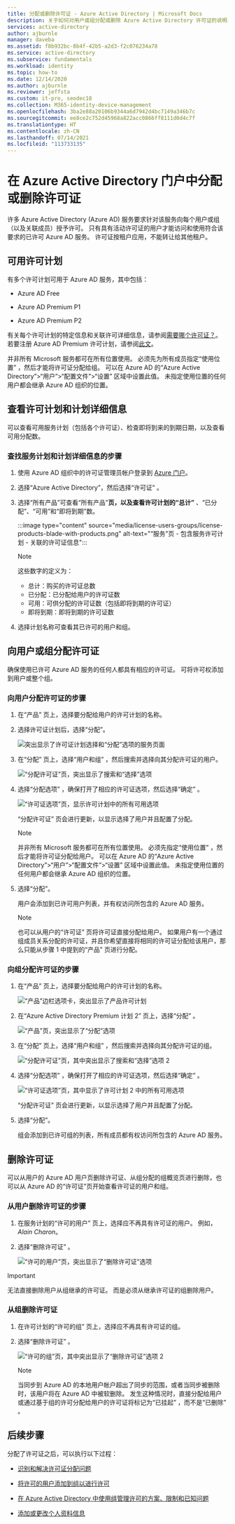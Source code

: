 ```yaml
---
title: 分配或删除许可证 - Azure Active Directory | Microsoft Docs
description: 关于如何对用户或组分配或删除 Azure Active Directory 许可证的说明。
services: active-directory
author: ajburnle
manager: daveba
ms.assetid: f8b932bc-8b4f-42b5-a2d3-f2c076234a78
ms.service: active-directory
ms.subservice: fundamentals
ms.workload: identity
ms.topic: how-to
ms.date: 12/14/2020
ms.author: ajburnle
ms.reviewer: jeffsta
ms.custom: it-pro, seodec18
ms.collection: M365-identity-device-management
ms.openlocfilehash: 3ba2e88a20106b9344a6d7942d4bc7149a346b7c
ms.sourcegitcommit: ee8ce2c752d45968a822acc0866ff8111d0d4c7f
ms.translationtype: HT
ms.contentlocale: zh-CN
ms.lasthandoff: 07/14/2021
ms.locfileid: "113733135"
---
```

# <a name="assign-or-remove-licenses-in-the-azure-active-directory-portal"></a>在 Azure Active Directory 门户中分配或删除许可证

许多 Azure Active Directory (Azure AD) 服务要求针对该服务向每个用户或组（以及关联成员）授予许可。 只有具有活动许可证的用户才能访问和使用符合该要求的已许可 Azure AD 服务。 许可证按租户应用，不能转让给其他租户。 

## <a name="available-license-plans"></a>可用许可计划

有多个许可计划可用于 Azure AD 服务，其中包括：

- Azure AD Free

- Azure AD Premium P1

- Azure AD Premium P2

有关每个许可计划的特定信息和关联许可详细信息，请参阅[需要哪个许可证？](https://www.microsoft.com/security/business/identity-access-management/azure-ad-pricing)。 若要注册 Azure AD Premium 许可计划，请参阅[此文](./active-directory-get-started-premium.md)。

并非所有 Microsoft 服务都可在所有位置使用。 必须先为所有成员指定“使用位置”  ，然后才能将许可证分配给组。 可以在 Azure AD 的“Azure Active Directory”&gt;“用户”&gt;“配置文件”&gt;“设置”  区域中设置此值。 未指定使用位置的任何用户都会继承 Azure AD 组织的位置。

## <a name="view-license-plans-and-plan-details"></a>查看许可计划和计划详细信息

可以查看可用服务计划（包括各个许可证）、检查即将到来的到期日期，以及查看可用分配数。

### <a name="to-find-your-service-plan-and-plan-details"></a>查找服务计划和计划详细信息的步骤

1. 使用 Azure AD 组织中的许可证管理员帐户登录到 [Azure 门户](https://portal.azure.com/)。

1. 选择“Azure Active Directory”，然后选择“许可证”   。

1. 选择“所有产品”可查看“所有产品”**页，以及查看许可计划的“总计”** 、“已分配”、“可用”和“即将到期”数。

    :::image type="content" source="media/license-users-groups/license-products-blade-with-products.png" alt-text="“服务”页 - 包含服务许可计划 - 关联的许可证信息":::

    > [!NOTE]
    > 这些数字的定义为： 
    > - 总计：购买的许可证总数
    > - 已分配：已分配给用户的许可证数
    > - 可用：可供分配的许可证数（包括即将到期的许可证）
    > - 即将到期：即将到期的许可证数

1. 选择计划名称可查看其已许可的用户和组。

## <a name="assign-licenses-to-users-or-groups"></a>向用户或组分配许可证

确保使用已许可 Azure AD 服务的任何人都具有相应的许可证。 可将许可权添加到用户或整个组。

### <a name="to-assign-a-license-to-a-user"></a>向用户分配许可证的步骤

1. 在“产品”  页上，选择要分配给用户的许可计划的名称。

1. 选择许可证计划后，选择“分配”。

    ![突出显示了许可证计划选择和“分配”选项的服务页面](media/license-users-groups/license-products-blade-with-assign-option-highlight.png)

1. 在“分配”  页上，选择“用户和组”  ，然后搜索并选择向其分配许可证的用户。

    ![“分配许可证”页，突出显示了搜索和“选择”选项](media/license-users-groups/assign-license-blade-with-highlight.png)

1. 选择“分配选项”  ，确保打开了相应的许可证选项，然后选择“确定”  。

    ![“许可证选项”页，显示许可计划中的所有可用选项](media/license-users-groups/license-option-blade-assignments.png)

    “分配许可证”  页会进行更新，以显示选择了用户并且配置了分配。

    > [!NOTE]
    > 并非所有 Microsoft 服务都可在所有位置使用。 必须先指定“使用位置”  ，然后才能将许可证分配给用户。 可以在 Azure AD 的“Azure Active Directory”&gt;“用户”&gt;“配置文件”&gt;“设置”  区域中设置此值。 未指定使用位置的任何用户都会继承 Azure AD 组织的位置。

1. 选择“分配”。 

    用户会添加到已许可用户列表，并有权访问所包含的 Azure AD 服务。
    > [!NOTE]
    > 也可以从用户的“许可证”  页将许可证直接分配给用户。 如果用户有一个通过组成员关系分配的许可证，并且你希望直接将相同的许可证分配给该用户，那么只能从步骤 1 中提到的“产品”  页进行分配。

### <a name="to-assign-a-license-to-a-group"></a>向组分配许可证的步骤

1. 在“产品”  页上，选择要分配给用户的许可计划的名称。

    ![“产品”边栏选项卡，突出显示了产品许可计划](media/license-users-groups/license-products-blade-with-product-highlight.png)

1. 在“Azure Active Directory Premium 计划 2”  页上，选择“分配”  。

    ![“产品”页，突出显示了“分配”选项](media/license-users-groups/license-products-blade-with-assign-option-highlight.png)

1. 在“分配”  页上，选择“用户和组”  ，然后搜索并选择向其分配许可证的组。

    ![“分配许可证”页，其中突出显示了搜索和“选择”选项 2](media/license-users-groups/assign-group-license-blade-with-highlight.png)

1. 选择“分配选项”  ，确保打开了相应的许可证选项，然后选择“确定”  。

    ![“许可证选项”页，其中显示了许可计划 2 中的所有可用选项](media/license-users-groups/license-option-blade-group-assignments.png)

    “分配许可证”  页会进行更新，以显示选择了用户并且配置了分配。

1. 选择“分配”。 

    组会添加到已许可组的列表，所有成员都有权访问所包含的 Azure AD 服务。

## <a name="remove-a-license"></a>删除许可证

可以从用户的 Azure AD 用户页删除许可证、从组分配的组概览页进行删除，也可以从 Azure AD 的“许可证”页开始查看许可证的用户和组。 

### <a name="to-remove-a-license-from-a-user"></a>从用户删除许可证的步骤

1. 在服务计划的“许可的用户”  页上，选择应不再具有许可证的用户。 例如，_Alain Charon_。

1. 选择“删除许可证”  。

    ![“许可的用户”页，突出显示了“删除许可证”选项](media/license-users-groups/license-products-user-blade-with-remove-option-highlight.png)

> [!IMPORTANT]
> 无法直接删除用户从组继承的许可证。 而是必须从继承许可证的组删除用户。

### <a name="to-remove-a-license-from-a-group"></a>从组删除许可证

1. 在许可计划的“许可的组”  页上，选择应不再具有许可证的组。

1. 选择“删除许可证”  。

    ![“许可的组”页，其中突出显示了“删除许可证”选项 2](media/license-users-groups/license-products-group-blade-with-remove-option-highlight.png)
    
    > [!NOTE]
    > 当同步到 Azure AD 的本地用户帐户超出了同步的范围，或者当同步被删除时，该用户将在 Azure AD 中被软删除。 发生这种情况时，直接分配给用户或通过基于组的许可分配给用户的许可证将标记为“已挂起”  ，而不是“已删除”  。

## <a name="next-steps"></a>后续步骤

分配了许可证之后，可以执行以下过程：

- [识别和解决许可证分配问题](../enterprise-users/licensing-groups-resolve-problems.md)

- [将许可的用户添加到组以进行许可](../enterprise-users/licensing-groups-migrate-users.md)

- [在 Azure Active Directory 中使用组管理许可的方案、限制和已知问题](../enterprise-users/licensing-group-advanced.md)

- [添加或更改个人资料信息](active-directory-users-profile-azure-portal.md)
